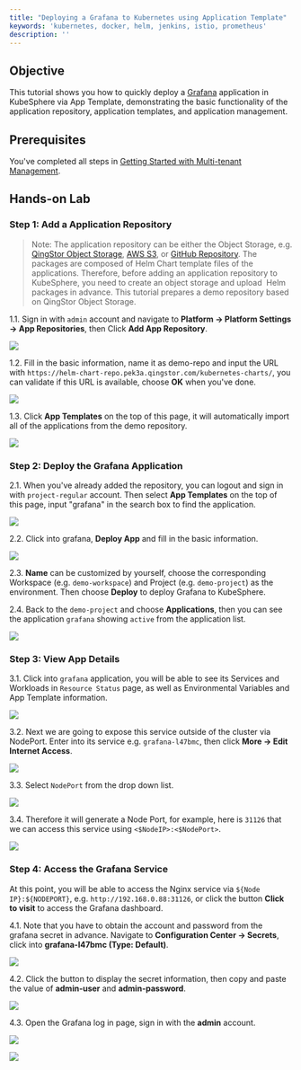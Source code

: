 ```yaml
---
title: "Deploying a Grafana to Kubernetes using Application Template"
keywords: 'kubernetes, docker, helm, jenkins, istio, prometheus'
description: ''
---
```


## Objective

This tutorial shows you how to quickly deploy a [Grafana](https://grafana.com/) application in KubeSphere via App Template, demonstrating the basic functionality of the application repository, application templates, and application management.

## Prerequisites

You've completed all steps in [Getting Started with Multi-tenant Management](../admin-quick-start.md).

## Hands-on Lab

### Step 1: Add a Application Repository

> Note: The application repository can be either the Object Storage, e.g. [QingStor Object Storage](https://www.qingcloud.com/products/qingstor/), [AWS S3](https://aws.amazon.com/cn/what-is-cloud-object-storage/), or [GitHub Repository](https://github.com/). The packages are composed of Helm Chart template files of the applications. Therefore, before adding an application repository to KubeSphere, you need to create an object storage and upload  Helm packages in advance. This tutorial prepares a demo repository based on QingStor Object Storage.


1.1. Sign in with `admin` account and navigate to **Platform → Platform Settings → App Repositories**, then Click **Add App Repository**.

![](https://pek3b.qingstor.com/kubesphere-docs/png/20190717133759.png#alt=)

1.2. Fill in the basic information, name it as demo-repo and input the URL with `https://helm-chart-repo.pek3a.qingstor.com/kubernetes-charts/`, you can validate if this URL is available, choose **OK** when you've done.

![](https://pek3b.qingstor.com/kubesphere-docs/png/20190717134319.png#alt=)

1.3. Click **App Templates** on the top of this page, it will automatically import all of the applications from the demo repository.

![](https://pek3b.qingstor.com/kubesphere-docs/png/20190717134714.png#alt=)

### Step 2: Deploy the Grafana Application

2.1. When you've already added the repository, you can logout and sign in with `project-regular` account. Then select **App Templates** on the top of this page, input "grafana" in the search box to find the application.

![](https://pek3b.qingstor.com/kubesphere-docs/png/20190717145209.png#alt=)

2.2. Click into grafana, **Deploy App** and fill in the basic information.

![](https://pek3b.qingstor.com/kubesphere-docs/png/20190717145338.png#alt=)

2.3. **Name** can be customized by yourself, choose the corresponding Workspace (e.g. `demo-workspace`) and Project (e.g. `demo-project`) as the environment. Then choose **Deploy** to deploy Grafana to KubeSphere.

2.4. Back to the `demo-project` and choose **Applications**, then you can see the application `grafana` showing `active` from the application list.

![](https://pek3b.qingstor.com/kubesphere-docs/png/20190717145741.png#alt=)

### Step 3: View App Details

3.1. Click into `grafana` application, you will be able to see its Services and Workloads in `Resource Status` page, as well as Environmental Variables and App Template information.

![](https://pek3b.qingstor.com/kubesphere-docs/png/20190717150124.png#alt=)

3.2. Next we are going to expose this service outside of the cluster via NodePort. Enter into its service e.g. `grafana-l47bmc`, then click **More → Edit Internet Access**.

![](https://pek3b.qingstor.com/kubesphere-docs/png/20190717150338.png#alt=)

3.3. Select `NodePort` from the drop down list.

![](https://pek3b.qingstor.com/kubesphere-docs/png/20190717150427.png#alt=)

3.4. Therefore it will generate a Node Port, for example, here is `31126` that we can access this service using `<$NodeIP>:<$NodePort>`.

![](https://pek3b.qingstor.com/kubesphere-docs/png/20190717150540.png#alt=)

### Step 4: Access the Grafana Service

At this point, you will be able to access the Nginx service via `${Node IP}:${NODEPORT}`, e.g. `http://192.168.0.88:31126`, or click the button **Click to visit** to access the Grafana dashboard.

4.1. Note that you have to obtain the account and password from the grafana secret in advance. Navigate to **Configuration Center → Secrets**, click into **grafana-l47bmc (Type: Default)**.

![](https://pek3b.qingstor.com/kubesphere-docs/png/20190717152250.png#alt=)

4.2. Click the button to display the secret information, then copy and paste the value of **admin-user** and **admin-password**.

![](https://pek3b.qingstor.com/kubesphere-docs/png/20190717152352.png#alt=)

4.3. Open the Grafana log in page, sign in with the **admin** account.

![](https://pek3b.qingstor.com/kubesphere-docs/png/20190717152831.png#alt=)

![](https://pek3b.qingstor.com/kubesphere-docs/png/20190717152929.png#alt=)

